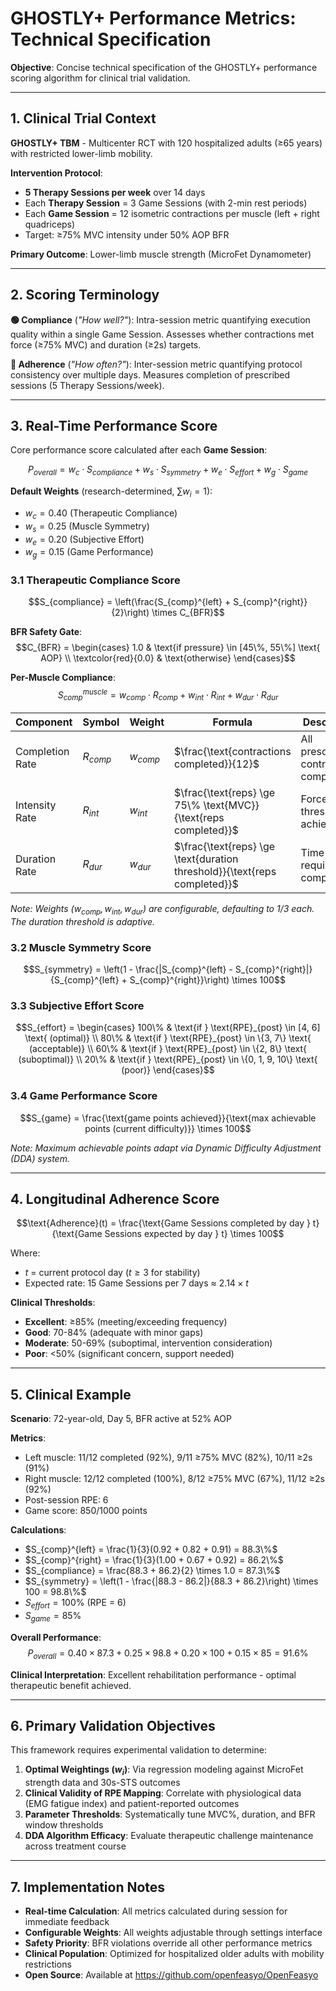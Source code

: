 # GHOSTLY+ Performance Metrics: Technical Specification

**Objective**: Concise technical specification of the GHOSTLY+ performance scoring algorithm for clinical trial validation.

---

## 1. Clinical Trial Context

**GHOSTLY+ TBM** - Multicenter RCT with 120 hospitalized adults (≥65 years) with restricted lower-limb mobility.

**Intervention Protocol**:
- **5 Therapy Sessions per week** over 14 days
- Each **Therapy Session** = 3 Game Sessions (with 2-min rest periods)
- Each **Game Session** = 12 isometric contractions per muscle (left + right quadriceps)
- Target: ≥75% MVC intensity under 50% AOP BFR

**Primary Outcome**: Lower-limb muscle strength (MicroFet Dynamometer)

---

## 2. Scoring Terminology

**🟢 Compliance** (*"How well?"*): Intra-session metric quantifying execution quality within a single Game Session. Assesses whether contractions met force (≥75% MVC) and duration (≥2s) targets.

**🔵 Adherence** (*"How often?"*): Inter-session metric quantifying protocol consistency over multiple days. Measures completion of prescribed sessions (5 Therapy Sessions/week).

---

## 3. Real-Time Performance Score

Core performance score calculated after each **Game Session**:

$$P_{overall} = w_c \cdot S_{compliance} + w_s \cdot S_{symmetry} + w_e \cdot S_{effort} + w_g \cdot S_{game}$$

**Default Weights** (research-determined, $\sum w_i = 1$):
- $w_c = 0.40$ (Therapeutic Compliance)
- $w_s = 0.25$ (Muscle Symmetry) 
- $w_e = 0.20$ (Subjective Effort)
- $w_g = 0.15$ (Game Performance)

### 3.1 Therapeutic Compliance Score

$$S_{compliance} = \left(\frac{S_{comp}^{left} + S_{comp}^{right}}{2}\right) \times C_{BFR}$$

**BFR Safety Gate**:
$$C_{BFR} = \begin{cases}
1.0 & \text{if pressure} \in [45\%, 55\%] \text{ AOP} \\
\textcolor{red}{0.0} & \text{otherwise}
\end{cases}$$

**Per-Muscle Compliance**:
$$S_{comp}^{muscle} = w_{comp} \cdot R_{comp} + w_{int} \cdot R_{int} + w_{dur} \cdot R_{dur}$$

| Component | Symbol | Weight | Formula | Description |
|-----------|--------|--------|---------|-------------|
| Completion Rate | $R_{comp}$ | $w_{comp}$ | $\frac{\text{contractions completed}}{12}$ | All prescribed contractions completed |
| Intensity Rate | $R_{int}$ | $w_{int}$ | $\frac{\text{reps} \ge 75\% \text{MVC}}{\text{reps completed}}$ | Force threshold achievement |
| Duration Rate | $R_{dur}$ | $w_{dur}$ | $\frac{\text{reps} \ge \text{duration threshold}}{\text{reps completed}}$ | Time requirement compliance |

*Note: Weights ($w_{comp}, w_{int}, w_{dur}$) are configurable, defaulting to 1/3 each. The duration threshold is adaptive.*

### 3.2 Muscle Symmetry Score

$$S_{symmetry} = \left(1 - \frac{|S_{comp}^{left} - S_{comp}^{right}|}{S_{comp}^{left} + S_{comp}^{right}}\right) \times 100$$

### 3.3 Subjective Effort Score

$$S_{effort} = \begin{cases}
100\% & \text{if } \text{RPE}_{post} \in [4, 6] \text{ (optimal)} \\
80\% & \text{if } \text{RPE}_{post} \in \{3, 7\} \text{ (acceptable)} \\
60\% & \text{if } \text{RPE}_{post} \in \{2, 8\} \text{ (suboptimal)} \\
20\% & \text{if } \text{RPE}_{post} \in \{0, 1, 9, 10\} \text{ (poor)}
\end{cases}$$

### 3.4 Game Performance Score

$$S_{game} = \frac{\text{game points achieved}}{\text{max achievable points (current difficulty)}} \times 100$$

*Note: Maximum achievable points adapt via Dynamic Difficulty Adjustment (DDA) system.*

---

## 4. Longitudinal Adherence Score

$$\text{Adherence}(t) = \frac{\text{Game Sessions completed by day } t}{\text{Game Sessions expected by day } t} \times 100$$

Where:
- $t$ = current protocol day ($t \geq 3$ for stability)
- Expected rate: 15 Game Sessions per 7 days ≈ $2.14 \times t$

**Clinical Thresholds**:
- **Excellent**: ≥85% (meeting/exceeding frequency)
- **Good**: 70-84% (adequate with minor gaps)
- **Moderate**: 50-69% (suboptimal, intervention consideration)
- **Poor**: <50% (significant concern, support needed)

---

## 5. Clinical Example

**Scenario**: 72-year-old, Day 5, BFR active at 52% AOP

**Metrics**:
- Left muscle: 11/12 completed (92%), 9/11 ≥75% MVC (82%), 10/11 ≥2s (91%)
- Right muscle: 12/12 completed (100%), 8/12 ≥75% MVC (67%), 11/12 ≥2s (92%)
- Post-session RPE: 6
- Game score: 850/1000 points

**Calculations**:
- $S_{comp}^{left} = \frac{1}{3}(0.92 + 0.82 + 0.91) = 88.3\%$
- $S_{comp}^{right} = \frac{1}{3}(1.00 + 0.67 + 0.92) = 86.2\%$
- $S_{compliance} = \frac{88.3 + 86.2}{2} \times 1.0 = 87.3\%$
- $S_{symmetry} = \left(1 - \frac{|88.3 - 86.2|}{88.3 + 86.2}\right) \times 100 = 98.8\%$
- $S_{effort} = 100\%$ (RPE = 6)
- $S_{game} = 85\%$

**Overall Performance**:
$$P_{overall} = 0.40 \times 87.3 + 0.25 \times 98.8 + 0.20 \times 100 + 0.15 \times 85 = 91.6\%$$

**Clinical Interpretation**: Excellent rehabilitation performance - optimal therapeutic benefit achieved.

---

## 6. Primary Validation Objectives

This framework requires experimental validation to determine:

1. **Optimal Weightings ($w_i$)**: Via regression modeling against MicroFet strength data and 30s-STS outcomes
2. **Clinical Validity of RPE Mapping**: Correlate with physiological data (EMG fatigue index) and patient-reported outcomes
3. **Parameter Thresholds**: Systematically tune MVC%, duration, and BFR window thresholds
4. **DDA Algorithm Efficacy**: Evaluate therapeutic challenge maintenance across treatment course

---

## 7. Implementation Notes

- **Real-time Calculation**: All metrics calculated during session for immediate feedback
- **Configurable Weights**: All weights adjustable through settings interface
- **Safety Priority**: BFR violations override all other performance metrics
- **Clinical Population**: Optimized for hospitalized older adults with mobility restrictions
- **Open Source**: Available at https://github.com/openfeasyo/OpenFeasyo